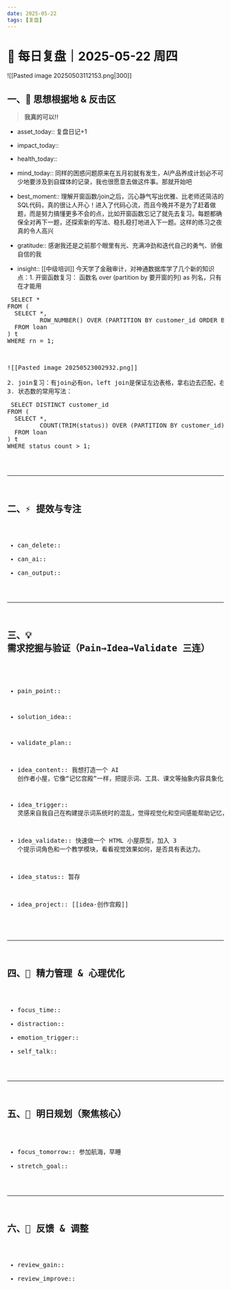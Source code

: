 ```yaml
---
date: 2025-05-22
tags: [复盘]
---
```

# 🧭 每日复盘｜2025-05-22 周四

![[Pasted image 20250503112153.png|300]]


## 一、🚩 思想根据地 & 反击区

>**我真的可以!!**

- asset_today::  复盘日记+1
- impact_today::  
- health_today:: 
- mind_today:: 同样的困惑问题原来在五月初就有发生，AI产品养成计划必不可少地要涉及到自媒体的记录，我也很愿意去做这件事。那就开始吧

- best_moment::  理解开窗函数/join之后，沉心静气写出优雅、比老师还简洁的SQL代码，真的很让人开心！进入了代码心流，而且今晚并不是为了赶着做题，而是努力搞懂更多不会的点，比如开窗函数忘记了就先去复习。每题都确保全对再下一题，还探索新的写法、稳扎稳打地进入下一题。这样的练习之夜真的令人高兴
- gratitude::  感谢我还是之前那个眼里有光、充满冲劲和迭代自己的勇气、骄傲自信的我
- insight::   [[中级培训]] 今天学了金融审计，对神通数据库学了几个新的知识点：1. 开窗函数复习： 函数名 over (partition by 要开窗的列) as 列名，只有在才能用
<pre> SELECT *
FROM (
  SELECT *,
         ROW_NUMBER() OVER (PARTITION BY customer_id ORDER BY update_time DESC) AS rn
  FROM loan
) t
WHERE rn = 1;  <pre> 

![[Pasted image 20250523002932.png]]

2. join复习：有join必有on，left join是保证左边表格，拿右边去匹配，右边匹配没有则为空；right join相反，非必要不用natural join
3. 状态数的常用写法：
<pre> SELECT DISTINCT customer_id
FROM (
  SELECT *,
         COUNT(TRIM(status)) OVER (PARTITION BY customer_id) AS status_count
  FROM loan
) t
WHERE status_count > 1; </pre>



---

## 二、⚡ 提效与专注

- can_delete::  
- can_ai::  
- can_output::  

---

## 三、💡 需求挖掘与验证（Pain→Idea→Validate 三连）

- pain_point::  
- solution_idea::  
- validate_plan::  

- idea_content:: 我想打造一个 AI 创作者小屋，它像“记忆宫殿”一样，把提示词、工具、课文等抽象内容具象化成角色、物件、场景，让人可以在其中“游逛”并触发内容。
- idea_trigger:: 灵感来自我自己在构建提示词系统时的混乱，觉得视觉化和空间感能帮助记忆，也能增强表达感。
- idea_validate:: 快速做一个 HTML 小屋原型，加入 3 个提示词角色和一个教学模块，看看视觉效果如何，是否具有表达力。
- idea_status:: 暂存
- idea_project:: [[idea-创作宫殿]]

---

## 四、🌟 精力管理 & 心理优化

- focus_time::  
- distraction::  
- emotion_trigger::  
- self_talk::  

---

## 五、🎯 明日规划（聚焦核心）

- focus_tomorrow::  参加航海，早睡
- stretch_goal::  

---

## 六、🧠 反馈 & 调整

- review_gain::  
- review_improve::  
